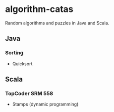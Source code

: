 algorithm-catas
===============

Random algorithms and puzzles in Java and Scala.

Java
----

### Sorting
- Quicksort

Scala
-----

### TopCoder SRM 558
- Stamps (dynamic programming)
